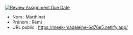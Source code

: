 [![Review Assignment Due Date](https://classroom.github.com/assets/deadline-readme-button-24ddc0f5d75046c5622901739e7c5dd533143b0c8e959d652212380cedb1ea36.svg)](https://classroom.github.com/a/BnsNK9EP)
- Nom : Marthinet
- Prénom : Rémi
- URL public : https://meek-madeleine-6d76e5.netlify.app/

